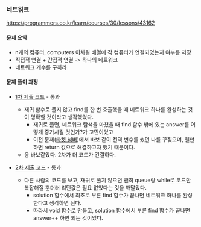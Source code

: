 ### 네트워크
https://programmers.co.kr/learn/courses/30/lessons/43162


#### 문제 요약
* n개의 컴퓨터, computers 이차원 배열에 각 컴퓨터가 연결되었는지 여부를 저장
* 직접적 연결 + 간접적 연결 -> 하나의 네트워크
* 네트워크 개수를 구하라

#### 문제 풀이 과정
* [1차 제출 코드](Solution1.java) - 통과 
    * 재귀 함수로 풀지 않고 find를 한 번 호출했을 때 네트워크 하나를 완성하는 것이 명확할 것이라고 생각했었다.
        * 재귀로 풀면, 네트워크 탐색을 마쳤을 때 find 함수 밖에 있는 answer를 어떻게 증가시킬 것인가?가 고민이었고
        * 이전 문제([타켓 넘버](../target_number/README.md))에서 바보 같이 전역 변수를 썼던 나를 꾸짖으며, 웬만하면 return 값으로 해결하고자 했기 때문이다.
    * 응 바보같았다. 2차가 더 코드가 간결하다.

* [2차 제출 코드](Solution2.java) - 통과
    * 다른 사람의 코드를 보고, 재귀로 풀지 않으면 괜히 queue랑 while로 코드만 복잡해질 뿐더러 리턴값은 필요 없었다는 것을 깨달았다.
        * solution 함수에서 최초로 부른 find 함수가 끝나면 네트워크 하나를 완성한다고 생각하면 된다.
        * 따라서 void 함수로 만들고, solution 함수에서 부른 find 함수가 끝나면 answer++ 하면 되는 것이었다.